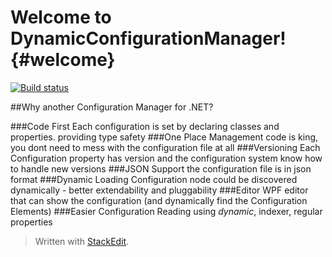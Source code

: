 Welcome to DynamicConfigurationManager!	{#welcome}
=====================

[![Build status](https://ci.appveyor.com/api/projects/status/327ypy8w0vtdqhwe)](https://ci.appveyor.com/project/tamirdresher/dynamicconfigurationmanager)

##Why another Configuration Manager for .NET?

###Code First
Each configuration is set by declaring classes and properties. providing type safety
###One Place Management
code is king, you dont need to mess with the configuration file at all
###Versioning 
Each Configuration property has version and the configuration system know how to handle new versions
###JSON Support
the configuration file is in json format
###Dynamic Loading
Configuration node could be discovered dynamically - better extendability and pluggability
###Editor 
WPF editor that can show the configuration (and dynamically find the Configuration Elements)
###Easier Configuration Reading 
using _dynamic_, indexer, regular properties

> Written with [StackEdit](https://stackedit.io/).
